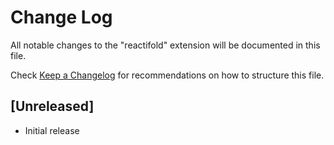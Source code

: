 # Change Log

All notable changes to the "reactifold" extension will be documented in this file.

Check [Keep a Changelog](http://keepachangelog.com/) for recommendations on how to structure this file.

## [Unreleased]

- Initial release